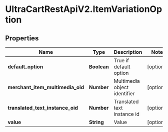 # UltraCartRestApiV2.ItemVariationOption

## Properties

Name | Type | Description | Notes
------------ | ------------- | ------------- | -------------
**default_option** | **Boolean** | True if default option | [optional] 
**merchant_item_multimedia_oid** | **Number** | Multimedia object identifier | [optional] 
**translated_text_instance_oid** | **Number** | Translated text instance id | [optional] 
**value** | **String** | Value | [optional] 


